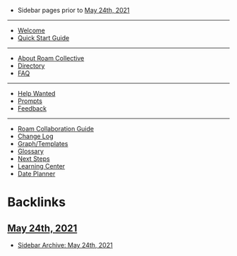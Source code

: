 - Sidebar pages prior to [May 24th, 2021](<May 24th, 2021.md>)
- ---
- [Welcome](<Welcome.md>)
- [Quick Start Guide](<Quick Start Guide.md>)
- ---
- [About Roam Collective](<About Roam Collective.md>)
- [Directory](<Directory.md>)
- [FAQ](<FAQ.md>)
- ---
- [Help Wanted](<Help Wanted.md>)
- [Prompts](<Prompts.md>)
- [Feedback](<Feedback.md>)
- ---
- [Roam Collaboration Guide](<Roam Collaboration Guide.md>)
- [Change Log](<Change Log.md>)
- [Graph/Templates](<Graph/Templates.md>)
- [Glossary](<Glossary.md>)
- [Next Steps](<Next Steps.md>)
- [Learning Center](<Learning Center.md>)
- [Date Planner](<Date Planner.md>)

# Backlinks
## [May 24th, 2021](<May 24th, 2021.md>)
- [Sidebar Archive: May 24th, 2021](<Sidebar Archive: May 24th, 2021.md>)

